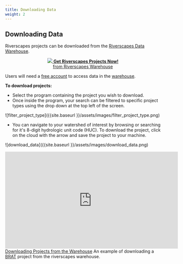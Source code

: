 ```yaml
---
title: Downloading Data
weight: 2
---
```


## Downloading Data
Riverscapes projects can be downloaded from the [Riverscapes Data Warehouse](https://data.riverscapes.net).

<div align="center">
<a class="hollow button" href="https://data.riverscapes.net"> <img  src="https://riverscapes.net/assets/images/data/RiverscapesWarehouseCloud_24.png">  <b>Get Riverscapes Projects Now!</b><br>from Riverscapes Warehouse </a>
</div>

Users will need a [free account](https://riverscapes.net/Data_Warehouses/signup.html) to access data in the [warehouse](https://data.riverscapes.net).

**To download projects:**
- Select the program containing the project you wish to download.
- Once inside the program, your search can be filtered to specific project types using the drop down at the top left of the screen.

![filter_project_type]({{site.baseurl }}/assets/images/filter_project_type.png)

 - You can navigate to your watershed of interest by browsing or searching for it's 8-digit hydrologic unit code (HUC). To download the project, click on the cloud with the arrow and save the project to your machine.

![download_data]({{site.baseurl }}/assets/images/download_data.png)

<div class="card">
  <div class="card-section">
    <div class="responsive-embed">
      <iframe width="560" height="315" src="https://www.youtube.com/embed/jd9AwbGFTTM" frameborder="0" allow="accelerometer; autoplay; encrypted-media; gyroscope; picture-in-picture" allowfullscreen></iframe>
    </div>
    <i class="fa fa-youtube-play" aria-hidden="true"></i>
    <a href="https://www.youtube.com/embed/jd9AwbGFTTM" target="_blank">Downloading Projects from the Warehouse</a> An example of downloading a <a href="https://tools.riverscapes.net/brat" target="_blank">BRAT</a> project from the riverscapes warehouse.
  </div>
</div>
